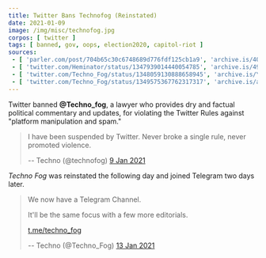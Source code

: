 ```yaml
---
title: Twitter Bans Technofog (Reinstated)
date: 2021-01-09
image: /img/misc/technofog.jpg
corpos: [ twitter ]
tags: [ banned, gov, oops, election2020, capitol-riot ]
sources:
 - [ 'parler.com/post/704b65c30c6748689d776fdf125cb1a9', 'archive.is/4QByL' ]
 - [ 'twitter.com/Heminator/status/1347939014440054785', 'archive.is/49kC7' ]
 - [ 'twitter.com/Techno_Fog/status/1348059130888658945', 'archive.is/YNPy6' ]
 - [ 'twitter.com/Techno_Fog/status/1349575367762317317', 'archive.is/a41t9' ]
---
```


Twitter banned **@Techno_fog**, a lawyer who provides dry and
factual political commentary and updates, for violating the Twitter Rules
against "platform manipulation and spam."

> I have been suspended by Twitter. Never broke a single rule, never promoted
> violence.
>
> -- Techno (@technofog) [9 Jan 2021](https://archive.is/4QByL)

_Techno Fog_ was reinstated the following day and joined Telegram two days
later.

> We now have a Telegram Channel.
>
> It'll be the same focus with a few more editorials.
>
> [t.me/techno_fog](https://t.me/techno_fog)
>
> -- Techno (@Techno_Fog) [13 Jan 2021](https://archive.is/a41t9)
